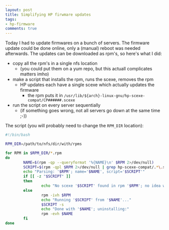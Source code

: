```yaml
---
layout: post
title: Simplifying HP firwmare updates
tags:
- hp-firmware
comments: true
---
```


Today I had to update firmwares on a bunch of servers. The firmware update could be done online, only a (manual) reboot was needed afterwards. The updates can be downloaded as rpm's, so here's what I did:

* copy all the rpm's in a single nfs location
  * (you could put them on a yum repo, but this actuall complicates matters imho)
* make a script that installs the rpm, runs the scexe, removes the rpm
  * HP updates each have a single scexe which actually updates the firmware
	* the rpm puts it in `/usr/lib/${arch}-linux-gnu/hp-scexe-compat/CP######.scexe`
* run the script on every server sequentially
  * (if something goes wrong, not all servers go down at the same time ;-))

The script (you will probably need to change the `RPM_DIR` location):

```bash
#!/bin/bash

RPM_DIR=/path/to/nfs/dir/with/rpms

for RPM in $RPM_DIR/*.rpm
do
        NAME=$(rpm -qp --queryformat '%{NAME}\n' $RPM 2>/dev/null)
        SCRIPT=$(rpm -qpl $RPM 2>/dev/null | grep hp-scexe-compat/.*\.scexe)
        echo "Parsing: '$RPM'; name='$NAME', script='$SCRIPT'"
        if [[ -z "$SCRIPT" ]]
        then
                echo "No scexe '$SCRIPT' found in rpm '$RPM'; no idea what to do ..."
        else
                rpm -ivh $RPM
                echo "Running '$SCRIPT' from '$NAME'..."
                $SCRIPT -s
                echo "Done with '$NAME'; uninstalling:"
                rpm -evh $NAME
        fi
done
```
